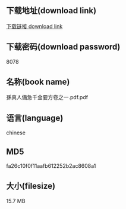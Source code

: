 ## 下载地址(download link)
[下载链接 download link](https://voluble-croquembouche-d321dc.netlify.app/?s=%E5%AD%AB%E7%9C%9F%E4%BA%BA%E5%82%99%E6%80%A5%E5%8D%83%E9%87%91%E8%A6%81%E6%96%B9%E5%8D%B7%E4%B9%8B%E4%B8%80.pdf)

## 下载密码(download password)
8078

## 名称(book name)
孫真人備急千金要方卷之一.pdf.pdf

## 语言(language)
chinese

## MD5
fa26c10f0f11aafb612252b2ac8608a1

## 大小(filesize)
15.7 MB
